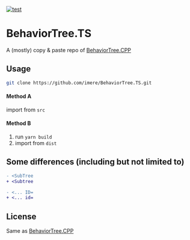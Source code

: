 [![test](https://github.com/imere/BehaviorTree.TS/actions/workflows/test.yml/badge.svg)](https://github.com/imere/BehaviorTree.TS/actions/workflows/test.yml)

# BehaviorTree.TS

A (mostly) copy & paste repo of [BehaviorTree.CPP](https://github.com/BehaviorTree/BehaviorTree.CPP)

## Usage


```sh
git clone https://github.com/imere/BehaviorTree.TS.git
```

#### Method A

import from `src`

#### Method B

1. run `yarn build`
2. import from `dist`

## Some differences (including but not limited to)

```diff
- <SubTree
+ <Subtree

- <... ID=
+ <... id=
```

## License

Same as [BehaviorTree.CPP](https://github.com/BehaviorTree/BehaviorTree.CPP)
